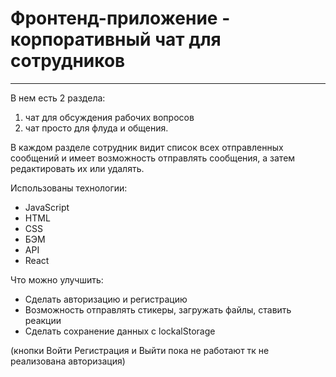 # Фронтенд-приложение - корпоративный чат для сотрудников
***

В нем есть 2 раздела:

1. чат для обсуждения рабочих вопросов
2. чат просто для флуда и общения. 

В каждом разделе сотрудник видит список всех отправленных сообщений и
имеет возможность отправлять сообщения, а затем редактировать их или удалять.


Использованы технологии:
* JavaScript
* HTML
* CSS
* БЭМ
* API
* React

Что можно улучшить:
* Сделать авторизацию и регистрацию
* Возможность отправлять стикеры, загружать файлы, ставить реакции
* Сделать сохранение данных с lockalStorage

(кнопки Войти Регистрация и Выйти пока не работают тк не реализована авторизация)
